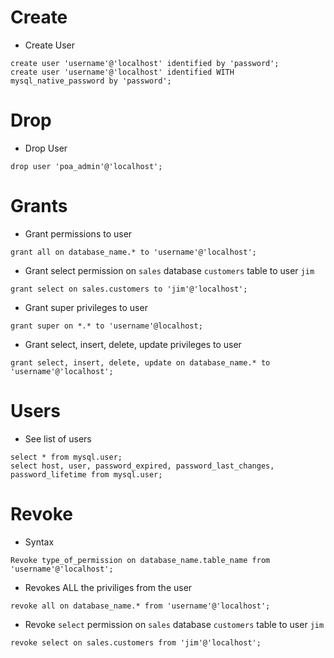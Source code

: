 # Create
* Create User
```
create user 'username'@'localhost' identified by 'password';
create user 'username'@'localhost' identified WITH mysql_native_password by 'password';
```

# Drop
* Drop User
```
drop user 'poa_admin'@'localhost';
```

# Grants 
* Grant permissions to user
```
grant all on database_name.* to 'username'@'localhost';
```
* Grant select permission on `sales` database `customers` table to user `jim`
```
grant select on sales.customers to 'jim'@'localhost';
```

* Grant super privileges to user
```
grant super on *.* to 'username'@localhost;
```

* Grant select, insert, delete, update privileges to user
```
grant select, insert, delete, update on database_name.* to 'username'@'localhost';
```

# Users
* See list of users
```
select * from mysql.user;
select host, user, password_expired, password_last_changes, password_lifetime from mysql.user;
```

# Revoke
* Syntax
```
Revoke type_of_permission on database_name.table_name from 'username'@'localhost';
```

* Revokes ALL the priviliges from the user
```
revoke all on database_name.* from 'username'@'localhost';
```

* Revoke `select` permission on `sales` database `customers` table to user `jim`
```
revoke select on sales.customers from 'jim'@'localhost';
```